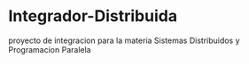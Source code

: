 # Integrador-Distribuida
proyecto de integracion para la materia Sistemas Distribuidos y Programacion Paralela
